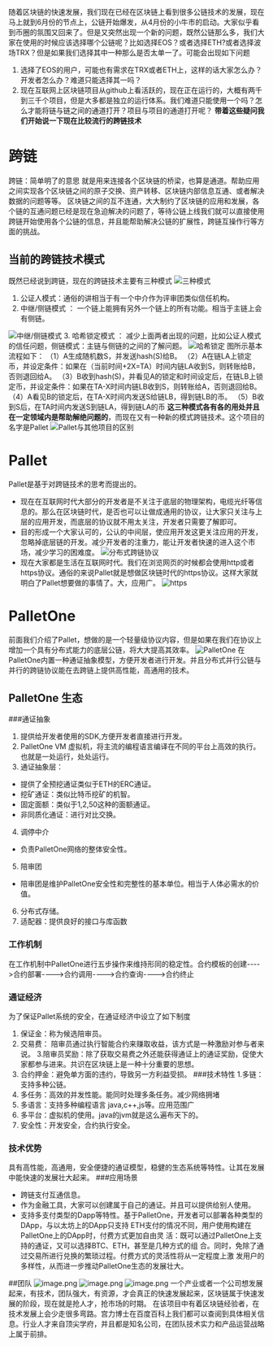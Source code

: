 随着区块链的快速发展，我们现在已经在区块链上看到很多公链技术的发展，现在马上就到6月份的节点上，公链开始爆发，从4月份的小牛市的启动。大家似乎看到币圈的氛围又回来了。但是又突然出现一个新的问题，既然公链那么多，我们大家在使用的时候应该选择哪个公链呢？比如选择EOS？或者选择ETH?或者选择波场TRX？但是如果我们选择其中一种那么是否太单一了。可能会出现如下问题
1. 选择了EOS的用户，可能也有需求在TRX或者ETH上，这样的话大家怎么办？开发者怎么办？难道只能选择其一吗？
2. 现在互联网上区块链项目从github上看活跃的，现在正在运行的，大概有两千到三千个项目，但是大多都是独立的运行体系。我们难道只能使用一个吗？怎么才能将链与链之间的通道打开？项目与项目的通道打开呢？
**带着这些疑问我们开始说一下现在比较流行的跨链技术**
# 跨链
 跨链：简单明了的意思 就是用来连接各个区块链的桥梁，也算是通道。帮助应用之间实现各个区块链之间的原子交换、资产转移、区块链内部信息互通、或者解决数据的问题等等。
 区块链之间的互不连通，大大制约了区块链的应用和发展，各个链的互通问题已经是现在急迫解决的问题了，等待公链上线我们就可以直接使用跨链开始使用各个公链的信息，并且能帮助解决公链的扩展性，跨链互操作行等方面的挑战。
## 当前的跨链技术模式
   既然已经说到跨链，现在的跨链技术主要有三种模式
![三种模式](https://upload-images.jianshu.io/upload_images/4237685-ba92702a6d188f67.png?imageMogr2/auto-orient/strip%7CimageView2/2/w/1240)

 1. 公证人模式：通俗的讲相当于有一个中介作为评审团类似信任机构。
  2. 中继/侧链模式 ： 一个链上能拥有另外一个链上的所有功能。相当于主链上会有侧链。

![中继/侧链模式 ](https://upload-images.jianshu.io/upload_images/4237685-12d58945161c0f29.png?imageMogr2/auto-orient/strip%7CimageView2/2/w/1240)
 3. 哈希锁定模式 ： 减少上面两者出现的问题，比如公证人模式的信任问题，侧链模式：主链与侧链的之间的了解问题。
![哈希锁定](https://upload-images.jianshu.io/upload_images/4237685-e73896f5b97c2297.png?imageMogr2/auto-orient/strip%7CimageView2/2/w/1240)
图所示基本流程如下：
（1）A生成随机数S，并发送hash(S)给B。
（2）A在链LA上锁定币，并设定条件：如果在（当前时间+2X=TA）时间内链LA收到S，则转账给B，否则退回给A。
（3）B收到hash(S)，并看见A的锁定和时间设定后，在链LB上锁定币，并设定条件：如果在TA-X时间内链LB收到S，则转账给A，否则退回给B。
（4）A看见B的锁定后，在TA-X时间内发送S给链LB，得到链LB的币。
（5）B收到S后，在TA时间内发送S到链LA，得到链LA的币
**这三种模式各有各的用处并且在一定领域内是帮助解绝问题的**，而现在又有一种新的模式跨链技术。这个项目的名字是Pallet
![Pallet与其他项目的区别](https://upload-images.jianshu.io/upload_images/4237685-5aa4fb2485c26f50.png?imageMogr2/auto-orient/strip%7CimageView2/2/w/1240)
# Pallet
   Pallet是基于对跨链技术的思考而提出的。
 * 现在在互联网时代大部分的开发者是不关注于底层的物理架构，电缆光纤等信息的。那么在区块链时代，是否也可以让做成通用的协议，让大家只关注与上层的应用开发，而底层的协议就不用太关注，开发者只需要了解即可。
* 目的形成一个大家认可的，公认的中间层，使应用开发这更关注应用的开发，忽略掉底层链的开发。减少开发者的注重力，能让开发者快速的进入这个市场，减少学习的困难度。
![分布式跨链协议](https://upload-images.jianshu.io/upload_images/4237685-a7736df955104498.png?imageMogr2/auto-orient/strip%7CimageView2/2/w/1240)
* 现在大家都是生活在互联网时代。我们在浏览网页的时候都会使用http或者https协议。通俗的来说Pallet就是想做区块链时代的https协议。这样大家就明白了Pallet想要做的事情了。大，应用广。
![https](https://upload-images.jianshu.io/upload_images/4237685-0606062ccca946a3.png?imageMogr2/auto-orient/strip%7CimageView2/2/w/1240)

# PalletOne 
前面我们介绍了Pallet，想做的是一个轻量级协议内容，但是如果在我们在协议上增加一个具有分布式能力的底层公链，将大大提高其效率。
![PalletOne ](https://upload-images.jianshu.io/upload_images/4237685-067150b59edab9b4.png?imageMogr2/auto-orient/strip%7CimageView2/2/w/1240)
在PalletOne内置一种通证抽象模型，方便开发者进行开发。并且分布式并行公链与并行的跨链协议能在去跨链上提供高性能，高通用的技术。

## PalletOne 生态
###通证抽象
1. 提供给开发者使用的SDK,方便开发者直接进行开发。
 2. PalletOne VM  虚拟机，将主流的编程语言编译在不同的平台上高效的执行。也就是一处运行，处处运行。
3. 通证抽象层：
  * 提供了全预挖通证类似于ETH的ERC通证。
  * 挖矿通证：类似比特币挖矿的机智。
  * 固定面额：类似于1,2,50这种的面额通证。
  * 非同质化通证：进行对比交换。
 4. 调停中介
  * 负责PalletOne网络的整体安全性。
 5. 陪审团
  * 陪审团是维护PalletOne安全性和完整性的基本单位。相当于人体必需水的价值。
6. 分布式存储。
7. 适配器：提供良好的接口与库函数
### 工作机制
在工作机制中PalletOne进行五步操作来维持形同的稳定性。合约模板的创建---->合约部署---->合约调用---->合约查询---->合约终止
### 通证经济
为了保证Pallet系统的安全，在通证经济中设立了如下制度
1. 保证金：称为候选陪审员。
2. 交易费： 陪审员通过执行智能合约来赚取收益，该方式是一种激励对参与者来说。
3.陪审员奖励：除了获取交易费之外还能获得通证上的通证奖励，促使大家都参与进来。共识在区块链上是一种十分重要的思想。
4. 合约押金：避免单方面的违约，导致另一方利益受损。
###技术特性
 1.多链：支持多种公链。
  2. 多任务：高效的并发性能。能同时处理多条任务。减少网络拥堵
3. 多语言：支持多种编程语言 java,c++,js等。应用范围广
4. 多平台：虚拟机的使用。java的jvm就是这么遍布天下的。
5. 安全性：开发安全，合约执行安全。
### 技术优势
 具有高性能，高通用，安全便捷的通证模型，稳健的生态系统等特性。让其在发展中能快速的发展壮大起来。
###应用场景
  * 跨链支付互通信息。
  * 作为金融工具，大家可以创建属于自己的通证。并且可以提供给别人使用。
  * 支持多支付类型的Dapp等特性。基于PalletOne，开发者可以部署各种类型的DApp，与以太坊上的DApp只支持 ETH支付的情况不同，用户使用构建在PalletOne上的DApp时，付费方式更加自由灵 活：既可以通过PalletOne上支持的通证，又可以选择BTC、ETH，甚至是几种方式的组 合。同时，免除了通过交易所进行兑换的繁琐过程。付费方式的灵活性将从一定程度上激 发用户的多样性，从而进一步推动PalletOne生态的发展壮大。 

##团队
![image.png](https://upload-images.jianshu.io/upload_images/4237685-4e36f342b73bb729.png?imageMogr2/auto-orient/strip%7CimageView2/2/w/1240)
![image.png](https://upload-images.jianshu.io/upload_images/4237685-7880c56a777fbf38.png?imageMogr2/auto-orient/strip%7CimageView2/2/w/1240)
![image.png](https://upload-images.jianshu.io/upload_images/4237685-41cfcff5855aed7b.png?imageMogr2/auto-orient/strip%7CimageView2/2/w/1240)
一个产业或者一个公司想发展起来，有技术，团队强大，有资源，才会真正的快速发展起来，区块链属于快速发展的阶段，现在就是抢人才，抢市场的时期。
在该项目中有着区块链经验者，在技术发展上会少走很多弯路。宫力博士在百度百科上我们都可以查阅到具体相关信息。行业人才来自顶尖学府，并且都是知名公司，在团队技术实力和产品运营战略上属于前排。
